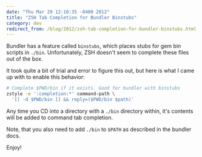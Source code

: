 ```yaml
---
date: "Thu Mar 29 12:10:35 -0400 2012"
title: "ZSH Tab Completion for Bundler Binstubs"
category: dev
redirect_from: /blog/2012/zsh-tab-completion-for-bundler-binstubs.html
---
```


Bundler has a feature called `binstubs`, which places stubs for gem bin
scripts in `./bin`. Unfortunately, ZSH doesn't seem to complete these files
out of the box.

It took quite a bit of trial and error to figure this out, but here is what I
came up with to enable this behavior:

```sh
# Complete $PWD/bin if it exists. Good for bundler with binstubs
zstyle -e ':completion:*' command-path \
  '[[ -d $PWD/bin ]] && reply=($PWD/bin $path)'
```

Any time you CD into a directory with a `./bin` directory within, it's
contents will be added to command tab completion.

Note, that you also need to add `./bin` to `$PATH` as described in the bundler
docs.

Enjoy!
